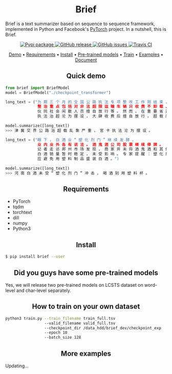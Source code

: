 <h1 align="center">Brief</h1>

Brief is a text summarizer based on sequence to sequence framework, implemented in Python and Facebook's <a href="https://pytorch.org/">PyTorch</a> project. In a nutshell, this is Brief.

<p align="center">
  <a href="https://pypi.org/project/brief/">
      <img src="https://img.shields.io/pypi/v/brief.svg?colorB=brightgreen"
           alt="Pypi package">
    </a>
  <a href="https://github.com/guokr/brief/releases">
      <img src="https://img.shields.io/github/release/guokr/brief.svg"
           alt="GitHub release">
  </a>
  <a href="https://github.com/guokr/brief/issues">
        <img src="https://img.shields.io/github/issues/guokr/brief.svg"
             alt="GitHub issues">
  </a>
  <a href="https://travis-ci.org/guokr/Brief/">
    <img src="https://travis-ci.org/guokr/Brief.svg"
         alt="Travis CI">
  </a>
</p>

<p align="center">
  <a href="#quick-demo">Demo</a> •
  <a href="#requirements">Requirements</a> •
  <a href="#install">Install</a> •
  <a href="#did-you-guys-have-some-pre-trained-models">Pre-trained models</a> •
  <a href="#how-to-train-on-your-own-dataset">Train</a> •
  <a href="#more-examples">Examples</a> •
  <a href="https://guokr.github.io/Caver/">Document</a>
</p>

<h2 align="center">Quick demo</h2>

```python
from brief import BriefModel
model = BriefModel("./checkpoint_transformer")

long_text = ("为 期 三 个 月 的 全 国 公 路 执 法 专 项 整 改 工 作 刚 结 束 ，
              整 治 重 点 包 括 对 非 法 超 限 运 输 车 辆 只 收 费 不 卸 载 、 
              伙 同 社 会 闲 散 人 员 擅 自 放 行 等 。 然 而 ， 在 重 要 省 道 滨 唐 公 路 津 冀 交 界 处 ，
              执 法 治 超 沦 为 摆 设 ， 大 肆 收 费 后 擅 自 放 行 ， 超 载 问 题 严 重 失 控 。")
             
model.summarize([long_text])
>>> 津 冀 交 界 公 路 治 超 载 乱 象 严 重 ， 官 卡 执 法 沦 为 摆 设 。

long_text = ("眼 下 ， 白 酒 业 “ 塑 化 剂 门 ” 继 续 发 酵 ， 
              业 内 业 外 各 有 说 法 。 酒 鬼 酒 公 司 股 票 继 续 停 牌 。 
              记 者 走 访 郑 州 市 场 发 现 ， 商 家 并 未 将 酒 鬼 酒 和 其 他 白 酒 下 架 ， 
              白 酒 销 量 暂 时 稳 定 ， 未 受 影 响 。 专 家 提 醒 ： 塑 化 剂 溶 于 酒 精 ， 
              应 避 免 用 塑 料 制 品 盛 装 白 酒 。")
              
model.summarize([long_text])
>>> 河 南 白 酒 未 受 “ 塑 化 剂 门 ” 冲 击 ， 喝 酒 别 用 塑 料 杯 。
```

<h2 align="center">Requirements</h2>

* PyTorch
* tqdm
* torchtext
* dill
* numpy
* Python3

<h2 align="center">Install</h2>

```bash
$ pip install brief --user
```

<h2 align="center">Did you guys have some pre-trained models</h2>
Yes, we will release two pre-trained models on LCSTS dataset on word-level and char-level separately.

<h2 align="center">How to train on your own dataset</h2>

```bash
python3 train.py --train_filename train_full.tsv 
                 --valid_filename valid_full.tsv
                 --checkpoint_dir /data_hdd/brief_dev/checkpoint_exp
                 --epoch 10
                 --batch_size 128
```
<h2 align="center">More examples</h2>
Updating...
